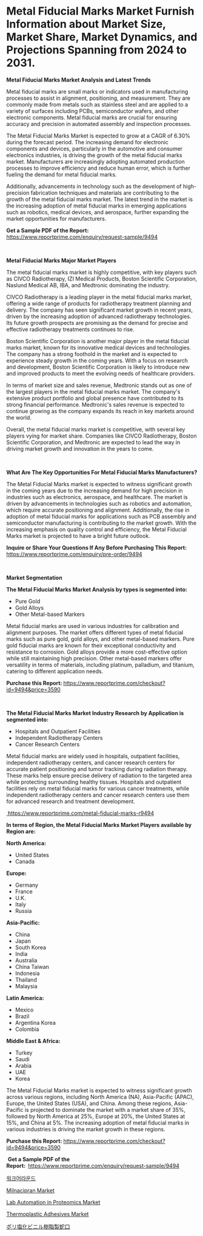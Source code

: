 <p><h1>Metal Fiducial Marks Market Furnish Information about Market Size, Market Share, Market Dynamics, and Projections Spanning from 2024 to 2031.</h1></p><p><strong>Metal Fiducial Marks Market Analysis and Latest Trends</strong></p>
<p><p>Metal fiducial marks are small marks or indicators used in manufacturing processes to assist in alignment, positioning, and measurement. They are commonly made from metals such as stainless steel and are applied to a variety of surfaces including PCBs, semiconductor wafers, and other electronic components. Metal fiducial marks are crucial for ensuring accuracy and precision in automated assembly and inspection processes.</p><p>The Metal Fiducial Marks Market is expected to grow at a CAGR of 6.30% during the forecast period. The increasing demand for electronic components and devices, particularly in the automotive and consumer electronics industries, is driving the growth of the metal fiducial marks market. Manufacturers are increasingly adopting automated production processes to improve efficiency and reduce human error, which is further fueling the demand for metal fiducial marks.</p><p>Additionally, advancements in technology such as the development of high-precision fabrication techniques and materials are contributing to the growth of the metal fiducial marks market. The latest trend in the market is the increasing adoption of metal fiducial marks in emerging applications such as robotics, medical devices, and aerospace, further expanding the market opportunities for manufacturers.</p></p>
<p><strong>Get a Sample PDF of the Report:&nbsp;</strong> <a href="https://www.reportprime.com/enquiry/request-sample/9494">https://www.reportprime.com/enquiry/request-sample/9494</a></p>
<p>&nbsp;</p>
<p><strong>Metal Fiducial Marks Major Market Players</strong></p>
<p><p>The metal fiducial marks market is highly competitive, with key players such as CIVCO Radiotherapy, IZI Medical Products, Boston Scientific Corporation, Naslund Medical AB, IBA, and Medtronic dominating the industry. </p><p>CIVCO Radiotherapy is a leading player in the metal fiducial marks market, offering a wide range of products for radiotherapy treatment planning and delivery. The company has seen significant market growth in recent years, driven by the increasing adoption of advanced radiotherapy technologies. Its future growth prospects are promising as the demand for precise and effective radiotherapy treatments continues to rise.</p><p>Boston Scientific Corporation is another major player in the metal fiducial marks market, known for its innovative medical devices and technologies. The company has a strong foothold in the market and is expected to experience steady growth in the coming years. With a focus on research and development, Boston Scientific Corporation is likely to introduce new and improved products to meet the evolving needs of healthcare providers.</p><p>In terms of market size and sales revenue, Medtronic stands out as one of the largest players in the metal fiducial marks market. The company's extensive product portfolio and global presence have contributed to its strong financial performance. Medtronic's sales revenue is expected to continue growing as the company expands its reach in key markets around the world.</p><p>Overall, the metal fiducial marks market is competitive, with several key players vying for market share. Companies like CIVCO Radiotherapy, Boston Scientific Corporation, and Medtronic are expected to lead the way in driving market growth and innovation in the years to come.</p></p>
<p>&nbsp;</p>
<p><strong>What Are The Key Opportunities For Metal Fiducial Marks Manufacturers?</strong></p>
<p><p>The Metal Fiducial Marks market is expected to witness significant growth in the coming years due to the increasing demand for high precision in industries such as electronics, aerospace, and healthcare. The market is driven by advancements in technologies such as robotics and automation, which require accurate positioning and alignment. Additionally, the rise in adoption of metal fiducial marks for applications such as PCB assembly and semiconductor manufacturing is contributing to the market growth. With the increasing emphasis on quality control and efficiency, the Metal Fiducial Marks market is projected to have a bright future outlook.</p></p>
<p><strong>Inquire or Share Your Questions If Any Before Purchasing This Report:</strong> <a href="https://www.reportprime.com/enquiry/pre-order/9494">https://www.reportprime.com/enquiry/pre-order/9494</a></p>
<p>&nbsp;</p>
<p><strong>Market Segmentation</strong></p>
<p><strong>The Metal Fiducial Marks Market Analysis by types is segmented into:</strong></p>
<p><ul><li>Pure Gold</li><li>Gold Alloys</li><li>Other Metal-based Markers</li></ul></p>
<p><p>Metal fiducial marks are used in various industries for calibration and alignment purposes. The market offers different types of metal fiducial marks such as pure gold, gold alloys, and other metal-based markers. Pure gold fiducial marks are known for their exceptional conductivity and resistance to corrosion. Gold alloys provide a more cost-effective option while still maintaining high precision. Other metal-based markers offer versatility in terms of materials, including platinum, palladium, and titanium, catering to different application needs.</p></p>
<p><strong>Purchase this Report:&nbsp;</strong><a href="https://www.reportprime.com/checkout?id=9494&price=3590">https://www.reportprime.com/checkout?id=9494&price=3590</a></p>
<p>&nbsp;</p>
<p><strong>The Metal Fiducial Marks Market Industry Research by Application is segmented into:</strong></p>
<p><ul><li>Hospitals and Outpatient Facilities</li><li>Independent Radiotherapy Centers</li><li>Cancer Research Centers</li></ul></p>
<p><p>Metal fiducial marks are widely used in hospitals, outpatient facilities, independent radiotherapy centers, and cancer research centers for accurate patient positioning and tumor tracking during radiation therapy. These marks help ensure precise delivery of radiation to the targeted area while protecting surrounding healthy tissues. Hospitals and outpatient facilities rely on metal fiducial marks for various cancer treatments, while independent radiotherapy centers and cancer research centers use them for advanced research and treatment development.</p></p>
<p><a href="https://www.reportprime.com/metal-fiducial-marks-r9494">&nbsp;https://www.reportprime.com/metal-fiducial-marks-r9494</a></p>
<p><strong>In terms of Region, the Metal Fiducial Marks Market Players available by Region are:</strong></p>
<p>
    <p> <strong> North America: </strong>
        <ul>
            <li>United States</li>
            <li>Canada</li>
        </ul>
        </p> 
    <p> <strong> Europe: </strong>
        <ul>
            <li>Germany</li>
            <li>France</li>
            <li>U.K.</li>
            <li>Italy</li>
            <li>Russia</li>
        </ul>
        </p> 
    <p> <strong> Asia-Pacific: </strong>
        <ul>
            <li>China</li>
            <li>Japan</li>
            <li>South Korea</li>
            <li>India</li>
            <li>Australia</li>
            <li>China Taiwan</li>
            <li>Indonesia</li>
            <li>Thailand</li>
            <li>Malaysia</li>
        </ul>
        </p> 
    <p> <strong> Latin America: </strong>
        <ul>
            <li>Mexico</li>
            <li>Brazil</li>
            <li>Argentina Korea</li>
            <li>Colombia</li>
        </ul>
        </p> 
    <p> <strong> Middle East & Africa: </strong>
        <ul>
            <li>Turkey</li>
            <li>Saudi</li>
            <li>Arabia</li>
            <li>UAE</li>
            <li>Korea</li>
        </ul>
    </p>
    </p>
<p><p>The Metal Fiducial Marks market is expected to witness significant growth across various regions, including North America (NA), Asia-Pacific (APAC), Europe, the United States (USA), and China. Among these regions, Asia-Pacific is projected to dominate the market with a market share of 35%, followed by North America at 25%, Europe at 20%, the United States at 15%, and China at 5%. The increasing adoption of metal fiducial marks in various industries is driving the market growth in these regions.</p></p>
<p><strong>Purchase this Report: </strong><a href="https://www.reportprime.com/checkout?id=9494&price=3590">https://www.reportprime.com/checkout?id=9494&price=3590</a></p>
<p>&nbsp;<strong>Get a Sample PDF of the Report:&nbsp;&nbsp;</strong><a href="https://www.reportprime.com/enquiry/request-sample/9494">https://www.reportprime.com/enquiry/request-sample/9494</a></p>
<p><strong></strong></p>
<p><p><a href="https://github.com/FelipeGrrady654556/Market-Research-Report-List-1/blob/main/761946821424.md">워크어라운드</a></p><p><a href="https://issuu.com/reportprime-2/docs/milnacipran-market-size-2030.pptx">Milnacipran Market</a></p><p><a href="https://github.com/joannesouthgate/Market-Research-Report-List-2/blob/main/lab-automation-in-proteomics-market.md">Lab Automation in Proteomics Market</a></p><p><a href="https://issuu.com/reportprime-2/docs/thermoplastic-adhesives-market-size-2030.pptx">Thermoplastic Adhesives Market</a></p><p><a href="https://github.com/nemesis2824/Market-Research-Report-List-1/blob/main/716551423615.md">ポリ塩化ビニル樹脂製蛇口</a></p></p>